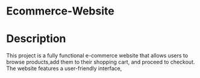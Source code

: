 # Ecommerce-Website
# Description
This project is a fully functional e-commerce website that allows users to browse products,add them to their shopping cart, and proceed to checkout. The website features a user-friendly interface,
